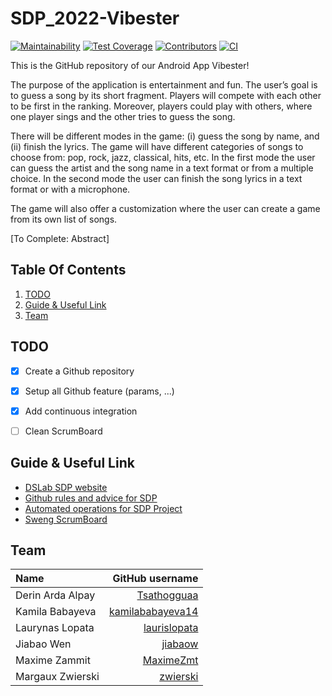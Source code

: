 # SDP_2022-Vibester

[![Maintainability](https://img.shields.io/codeclimate/maintainability/MaximeZmt/SDP_2022-Vibester?style=flat-square&logo=codeclimate&logoColor=white&color=52b2bf)](https://codeclimate.com/github/MaximeZmt/SDP_2022-Vibester/maintainability)
[![Test Coverage](https://img.shields.io/codeclimate/coverage/MaximeZmt/SDP_2022-Vibester?style=flat-square&logo=codeclimate&logoColor=white&color=52b2bf)](https://codeclimate.com/github/MaximeZmt/SDP_2022-Vibester/test_coverage)
[![Contributors](https://img.shields.io/badge/Contributor-6-informational?style=flat-square&logo=github&logoColor=white&color=52b2bf)](https://github.com/MaximeZmt/SDP_2022-Vibester/graphs/contributors)
[![CI](https://img.shields.io/cirrus/github/MaximeZmt/SDP_2022-Vibester?style=flat-square&logo=github&logoColor=white&color=52b2bf)](https://cirrus-ci.com/github/MaximeZmt/SDP_2022-Vibester)


This is the GitHub repository of our Android App Vibester!

The purpose of the application is entertainment and fun. The user’s goal is to guess a song by its short fragment. Players will compete with each other to be first in the ranking. Moreover, players could play with others, where one player sings and the other tries to guess the song.

There will be different modes in the game: (i) guess the song by name, and (ii) finish the lyrics. The game will have different categories of songs to choose from: pop, rock, jazz, classical, hits, etc. In the first mode the user can guess the artist and the song name in a text format or from a multiple choice. In the second mode the user can finish the song lyrics in a text format or with a microphone.

The game will also offer a customization where the user can create a game from its own list of songs.

[To Complete: Abstract]



## Table Of Contents

1. [TODO](#todo)
2. [Guide & Useful Link](#guideAndLink)
2. [Team](#team)



## TODO <a name="todo"></a>

- [x] Create a Github repository
- [x] Setup all Github feature (params, ...)
- [x] Add continuous integration
- [ ] Clean ScrumBoard



## Guide & Useful Link <a name="guideAndLink"></a>

- [DSLab SDP website](https://dslab.epfl.ch/teaching/sweng/proj)
- [Github rules and advice for SDP](https://github.com/sweng-epfl/public/blob/main/sdp/guides/GitHub.md)
- [Automated operations for SDP Project](https://github.com/sweng-epfl/public/blob/main/sdp/guides/Operations.md)
- [Sweng ScrumBoard](https://github.com/sweng-epfl/public/blob/main/exercises/dev-processes/scrum-board.md)



## Team <a name="team"></a>

| Name | GitHub username |
|:--------|---------:|
| Derin Arda Alpay | [Tsathogguaa](https://github.com/Tsathogguaa) |
| Kamila Babayeva | [kamilababayeva14](https://github.com/kamilababayeva14) |
| Laurynas Lopata | [laurislopata](https://github.com/laurislopata) |
| Jiabao Wen | [jiabaow](https://github.com/jiabaow) |
| Maxime Zammit | [MaximeZmt](https://github.com/MaximeZmt) |
| Margaux Zwierski | [zwierski](https://github.com/zwierski) |

